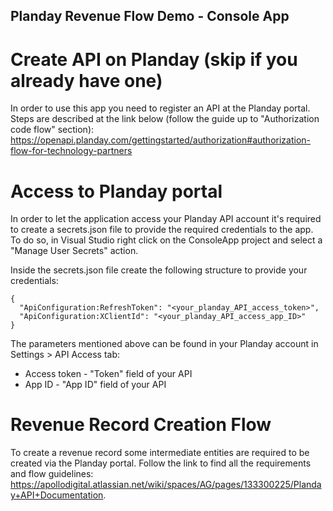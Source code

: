 ## Planday Revenue Flow Demo - Console App

# Create API on Planday (skip if you already have one)
In order to use this app you need to register an API at the Planday portal.
Steps are described at the link below (follow the guide up to "Authorization code flow" section):
https://openapi.planday.com/gettingstarted/authorization#authorization-flow-for-technology-partners

# Access to Planday portal
In order to let the application access your Planday API account it's required to create a secrets.json file to provide the required credentials to the app.
To do so, in Visual Studio right click on the ConsoleApp project and select a "Manage User Secrets" action.

Inside the secrets.json file create the following structure to provide your credentials:
~~~
{
  "ApiConfiguration:RefreshToken": "<your_planday_API_access_token>",
  "ApiConfiguration:XClientId": "<your_planday_API_access_app_ID>"
}
~~~

The parameters mentioned above can be found in your Planday account in Settings > API Access tab:
* Access token - "Token" field of your API
* App ID - "App ID" field of your API

# Revenue Record Creation Flow
To create a revenue record some intermediate entities are required to be created via the Planday portal.
Follow the link to find all the requirements and flow guidelines: https://apollodigital.atlassian.net/wiki/spaces/AG/pages/133300225/Planday+API+Documentation.